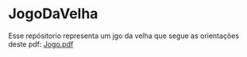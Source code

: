 # JogoDaVelha
Esse repósitorio representa um jgo da velha que segue as orientações deste pdf: [Jogo.pdf](https://github.com/fgotelip/JogoDaVelha/issues/1#issue-2573943767)
